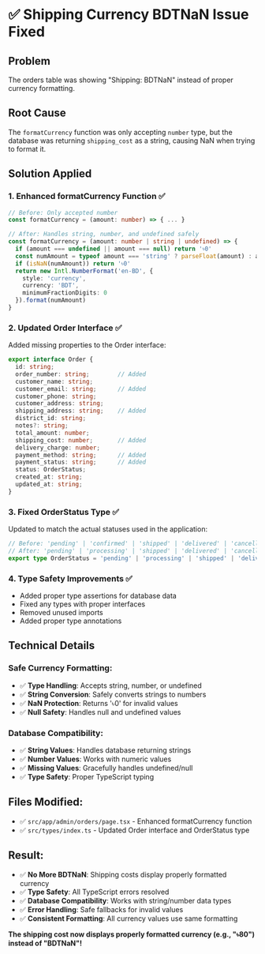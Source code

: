 # ✅ Shipping Currency BDTNaN Issue Fixed

## Problem
The orders table was showing "Shipping: BDTNaN" instead of proper currency formatting.

## Root Cause
The `formatCurrency` function was only accepting `number` type, but the database was returning `shipping_cost` as a string, causing NaN when trying to format it.

## Solution Applied

### **1. Enhanced formatCurrency Function** ✅
```typescript
// Before: Only accepted number
const formatCurrency = (amount: number) => { ... }

// After: Handles string, number, and undefined safely
const formatCurrency = (amount: number | string | undefined) => {
  if (amount === undefined || amount === null) return '৳0'
  const numAmount = typeof amount === 'string' ? parseFloat(amount) : amount
  if (isNaN(numAmount)) return '৳0'
  return new Intl.NumberFormat('en-BD', {
    style: 'currency',
    currency: 'BDT',
    minimumFractionDigits: 0
  }).format(numAmount)
}
```

### **2. Updated Order Interface** ✅
Added missing properties to the Order interface:
```typescript
export interface Order {
  id: string;
  order_number: string;        // Added
  customer_name: string;
  customer_email: string;      // Added
  customer_phone: string;
  customer_address: string;
  shipping_address: string;    // Added
  district_id: string;
  notes?: string;
  total_amount: number;
  shipping_cost: number;       // Added
  delivery_charge: number;
  payment_method: string;      // Added
  payment_status: string;      // Added
  status: OrderStatus;
  created_at: string;
  updated_at: string;
}
```

### **3. Fixed OrderStatus Type** ✅
Updated to match the actual statuses used in the application:
```typescript
// Before: 'pending' | 'confirmed' | 'shipped' | 'delivered' | 'cancelled'
// After: 'pending' | 'processing' | 'shipped' | 'delivered' | 'cancelled'
export type OrderStatus = 'pending' | 'processing' | 'shipped' | 'delivered' | 'cancelled';
```

### **4. Type Safety Improvements** ✅
- Added proper type assertions for database data
- Fixed any types with proper interfaces
- Removed unused imports
- Added proper type annotations

## Technical Details

### **Safe Currency Formatting:**
- ✅ **Type Handling**: Accepts string, number, or undefined
- ✅ **String Conversion**: Safely converts strings to numbers
- ✅ **NaN Protection**: Returns '৳0' for invalid values
- ✅ **Null Safety**: Handles null and undefined values

### **Database Compatibility:**
- ✅ **String Values**: Handles database returning strings
- ✅ **Number Values**: Works with numeric values
- ✅ **Missing Values**: Gracefully handles undefined/null
- ✅ **Type Safety**: Proper TypeScript typing

## Files Modified:
- ✅ `src/app/admin/orders/page.tsx` - Enhanced formatCurrency function
- ✅ `src/types/index.ts` - Updated Order interface and OrderStatus type

## Result:
- ✅ **No More BDTNaN**: Shipping costs display properly formatted currency
- ✅ **Type Safety**: All TypeScript errors resolved
- ✅ **Database Compatibility**: Works with string/number data types
- ✅ **Error Handling**: Safe fallbacks for invalid values
- ✅ **Consistent Formatting**: All currency values use same formatting

**The shipping cost now displays properly formatted currency (e.g., "৳80") instead of "BDTNaN"!**
